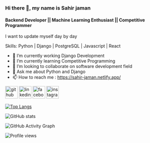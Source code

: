 ### Hi there 👋, my name is Sahir jaman
#### Backend Developer || Machine Learning Enthusiast || Competitive Programmer

I want to update myself day by day

Skills: Python | Django | PostgreSQL | Javascript | React

- 🔭 I’m currently working Django Development 
- 🌱 I’m currently learning Competitive Programming 
- 👯 I’m looking to collaborate on software development field 
- 💬 Ask me about Python and Django 
- 📫 How to reach me : https://sahir-jaman.netlify.app/


[<img src='https://cdn.jsdelivr.net/npm/simple-icons@3.0.1/icons/github.svg' alt='github' height='40'>](https://github.com/sahir-jaman)  [<img src='https://cdn.jsdelivr.net/npm/simple-icons@3.0.1/icons/linkedin.svg' alt='linkedin' height='40'>]([https://www.linkedin.com/in/https://www.linkedin.com/in/sahir-jaman-338632190//](https://www.linkedin.com/in/sahir-jaman-338632190/))  [<img src='https://cdn.jsdelivr.net/npm/simple-icons@3.0.1/icons/facebook.svg' alt='facebook' height='40'>](https://www.facebook.com/https://www.facebook.com/sahirjaman37)  [<img src='https://cdn.jsdelivr.net/npm/simple-icons@3.0.1/icons/instagram.svg' alt='instagram' height='40'>](https://www.instagram.com/https://www.instagram.com/sahir_jaman//)  

[![Top Langs](https://github-readme-stats.vercel.app/api/top-langs/?username=sahir-jaman)](https://github.com/anuraghazra/github-readme-stats)

![GitHub stats](https://github-readme-stats.vercel.app/api?username=sahir-jaman&show_icons=true)  

![GitHub Activity Graph](https://activity-graph.herokuapp.com/graph?username=sahir-jaman)  

![Profile views](https://gpvc.arturio.dev/sahir-jaman)  
